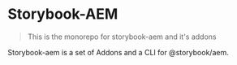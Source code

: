 # Storybook-AEM
> This is the monorepo for storybook-aem and it's addons

Storybook-aem is a set of Addons and a CLI for @storybook/aem.